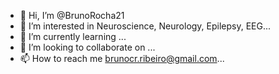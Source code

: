 - 👋 Hi, I’m @BrunoRocha21
- 👀 I’m interested in Neuroscience, Neurology, Epilepsy, EEG...
- 🌱 I’m currently learning ...
- 💞️ I’m looking to collaborate on ...
- 📫 How to reach me brunocr.ribeiro@gmail.com...

<!---
BrunoRocha21/BrunoRocha21 is a ✨ special ✨ repository because its `README.md` (this file) appears on your GitHub profile.
You can click the Preview link to take a look at your changes.
--->
